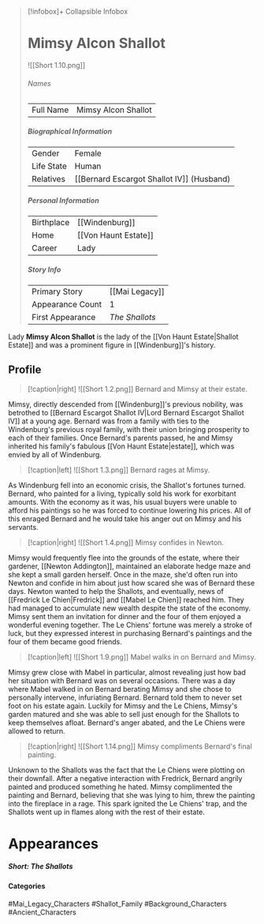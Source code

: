 > [!infobox]+ Collapsible Infobox
> # Mimsy Alcon Shallot
> ![[Short 1.10.png]] 
> ###### Names 
> |  |  | 
> | ---- | ---- | 
> | Full Name | Mimsy Alcon Shallot | 
>
> ##### Biographical Information
> |  |  | 
> | ---- | ---- | 
> | Gender | Female | 
> | Life State | Human |
> | Relatives | [[Bernard Escargot Shallot IV]] (Husband)
> 
> ##### Personal Information
> |  |  | 
> | ---- | ---- | 
> | Birthplace |[[Windenburg]]| 
> | Home |[[Von Haunt Estate]]| 
> | Career | Lady | 
> 
> ##### Story Info
> |  |  | 
> | ---- | ---- | 
> | Primary Story | [[Mai Legacy]] | 
> | Appearance Count | 1 | 
> | First Appearance | *The Shallots*

Lady **Mimsy Alcon Shallot** is the lady of the [[Von Haunt Estate|Shallot Estate]] and was a prominent figure in [[Windenburg]]'s history.

## Profile
> [!caption|right]
> ![[Short 1.2.png]] 
> Bernard and Mimsy at their estate.

Mimsy, directly descended from [[Windenburg]]'s previous nobility, was betrothed to [[Bernard Escargot Shallot IV|Lord Bernard Escargot Shallot IV]] at a young age. Bernard was from a family with ties to the Windenburg's previous royal family, with their union bringing prosperity to each of their families. Once Bernard's parents passed, he and Mimsy inherited his family's fabulous [[Von Haunt Estate|estate]], which was envied by all of Windenburg.

> [!caption|left]
> ![[Short 1.3.png]] 
> Bernard rages at Mimsy.

As Windenburg fell into an economic crisis, the Shallot's fortunes turned. Bernard, who painted for a living, typically sold his work for exorbitant amounts. With the economy as it was, his usual buyers were unable to afford his paintings so he was forced to continue lowering his prices. All of this enraged Bernard and he would take his anger out on Mimsy and his servants.

> [!caption|right]
> ![[Short 1.4.png]] 
> Mimsy confides in Newton.

Mimsy would frequently flee into the grounds of the estate, where their gardener, [[Newton Addington]], maintained an elaborate hedge maze and she kept a small garden herself. Once in the maze, she'd often run into Newton and confide in him about just how scared she was of Bernard these days. Newton wanted to help the Shallots, and eventually, news of [[Fredrick Le Chien|Fredrick]] and [[Mabel Le Chien]] reached him. They had managed to accumulate new wealth despite the state of the economy. Mimsy sent them an invitation for dinner and the four of them enjoyed a wonderful evening together. The Le Chiens' fortune was merely a stroke of luck, but they expressed interest in purchasing Bernard's paintings and the four of them became good friends. 

> [!caption|left]
> ![[Short 1.9.png]] 
> Mabel walks in on Bernard and Mimsy.

Mimsy grew close with Mabel in particular, almost revealing just how bad her situation with Bernard was on several occasions. There was a day where Mabel walked in on Bernard berating Mimsy and she chose to personally intervene, infuriating Bernard. Bernard told them to never set foot on his estate again. Luckily for Mimsy and the Le Chiens, Mimsy's garden matured and she was able to sell just enough for the Shallots to keep themselves afloat. Bernard's anger abated, and the Le Chiens were allowed to return.

> [!caption|right]
> ![[Short 1.14.png]] 
> Mimsy compliments Bernard's final painting.

Unknown to the Shallots was the fact that the Le Chiens were plotting on their downfall. After a negative interaction with Fredrick, Bernard angrily painted and produced something he hated. Mimsy complimented the painting and Bernard, believing that she was lying to him, threw the painting into the fireplace in a rage. This spark ignited the Le Chiens' trap, and the Shallots went up in flames along with the rest of their estate.

# Appearances
##### Short: The Shallots

#### Categories
#Mai_Legacy_Characters #Shallot_Family #Background_Characters #Ancient_Characters 